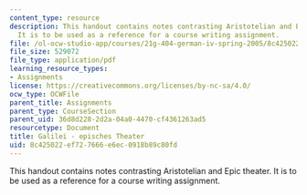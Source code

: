 ```yaml
---
content_type: resource
description: This handout contains notes contrasting Aristotelian and Epic theater.
  It is to be used as a reference for a course writing assignment.
file: /ol-ocw-studio-app/courses/21g-404-german-iv-spring-2005/8c425022ef727666e6ec0918b89c80fd_MIT21G_404S05_formentheate.pdf
file_size: 529072
file_type: application/pdf
learning_resource_types:
- Assignments
license: https://creativecommons.org/licenses/by-nc-sa/4.0/
ocw_type: OCWFile
parent_title: Assignments
parent_type: CourseSection
parent_uid: 36d8d228-2d2a-04a0-4470-cf4361263ad5
resourcetype: Document
title: Galilei - episches Theater
uid: 8c425022-ef72-7666-e6ec-0918b89c80fd
---
```

This handout contains notes contrasting Aristotelian and Epic theater. It is to be used as a reference for a course writing assignment.